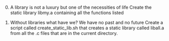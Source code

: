 0. A library is not a luxury but one of the necessities of life
Create the static library libmy.a containing all the functions listed

1. Without libraries what have we? We have no past and no future
Create a script called create_static_lib.sh that creates a static library called liball.a from all the .c files that are in the current directory.
